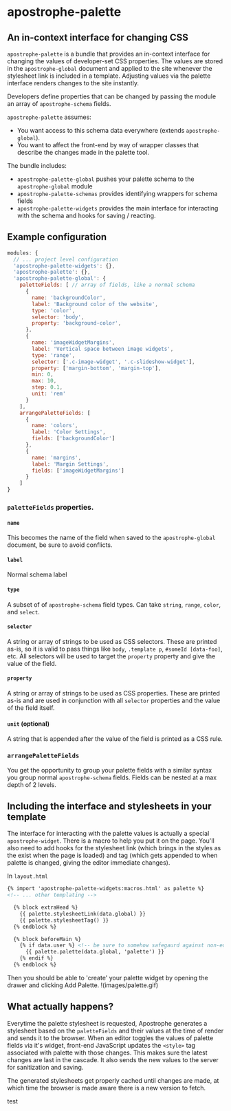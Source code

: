 # apostrophe-palette
## An in-context interface for changing CSS

`apostrophe-palette` is a bundle that provides an in-context interface for changing the values of developer-set CSS properties. The values are stored in the `apostrophe-global` document and applied to the site whenever the stylesheet link is included in a template. Adjusting values via the palette interface renders changes to the site instantly.

Developers define properties that can be changed by passing the module an array of `apostrophe-schema` fields.

`apostrophe-palette` assumes:
- You want access to this schema data everywhere (extends `apostrophe-global`).
- You want to affect the front-end by way of wrapper classes that describe the changes made in the palette tool.

The bundle includes:
- `apostrophe-palette-global` pushes your palette schema to the `apostrophe-global` module
- `apostrophe-palette-schemas` provides identifying wrappers for schema fields
- `apostrophe-palette-widgets` provides the main interface for interacting with the schema and hooks for saving / reacting.

## Example configuration

```javascript
modules: {
  // ... project level configuration
  'apostrophe-palette-widgets': {},
  'apostrophe-palette': {},
  'apostrophe-palette-global': {
    paletteFields: [ // array of fields, like a normal schema
      {
        name: 'backgroundColor',
        label: 'Background color of the website',
        type: 'color',
        selector: 'body',
        property: 'background-color',
      },
      {
        name: 'imageWidgetMargins',
        label: 'Vertical space between image widgets',
        type: 'range',
        selector: ['.c-image-widget', '.c-slideshow-widget'],
        property: ['margin-bottom', 'margin-top'],
        min: 0,
        max: 10,
        step: 0.1,
        unit: 'rem'
      }
    ],
    arrangePaletteFields: [
      {
        name: 'colors',
        label: 'Color Settings',
        fields: ['backgroundColor']
      },
      {
        name: 'margins',
        label: 'Margin Settings',
        fields: ['imageWidgetMargins']
      }
    ]
}
```

### `paletteFields` properties.

#### `name`
This becomes the name of the field when saved to the `apostrophe-global` document, be sure to avoid conflicts.

#### `label`
Normal schema label

#### `type`
A subset of of `apostrophe-schema` field types. Can take `string`, `range`, `color`, and `select`.

#### `selector`
A string or array of strings to be used as CSS selectors. These are printed as-is, so it is valid to pass things like `body`, `.template p`, `#someId [data-foo]`, etc. All selectors will be used to target the `property` property and give the value of the field.

#### `property`
A string or array of strings to be used as CSS properties. These are printed as-is and are used in conjunction with all `selector` properties and the value of the field itself.

#### `unit` (optional)
A string that is appended after the value of the field is printed as a CSS rule.


### `arrangePaletteFields`
You get the opportunity to group your palette fields with a similar syntax you group normal `apostrophe-schema` fields. Fields can be nested at a max depth of 2 levels.

## Including the interface and stylesheets in your template
The interface for interacting with the palette values is actually a special `apostrophe-widget`. There is a macro to help you put it on the page. You'll also need to add hooks for the stylesheet link (which brings in the styles as the exist when the page is loaded) and tag (which gets appended to when palette is changed, giving the editor immediate changes).

In `layout.html`

```html
{% import 'apostrophe-palette-widgets:macros.html' as palette %}
<!-- ... other templating -->

  {% block extraHead %}
    {{ palette.stylesheetLink(data.global) }}
    {{ palette.stylesheetTag() }}
  {% endblock %}

  {% block beforeMain %}
    {% if data.user %} <!-- be sure to somehow safegaurd against non-editor situations, as performance could unnecessarily suffer -->
      {{ palette.palette(data.global, 'palette') }}
    {% endif %}
  {% endblock %}
```

Then you should be able to 'create' your palette widget by opening the drawer and clicking Add Palette.
!(images/palette.gif)

## What actually happens?
Everytime the palette stylesheet is requested, Apostrophe generates a stylesheet based on the `paletteFields` and their values at the time of render and sends it to the browser. When an editor toggles the values of palette fields via it's widget, front-end JavaScript updates the `<style>` tag associated with palette with those changes. This makes sure the latest changes are last in the cascade. It also sends the new values to the server for sanitization and saving.

The generated stylesheets get properly cached until changes are made, at which time the browser is made aware there is a new version to fetch.

test